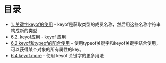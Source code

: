 # 目录

- [1. 关键字keyof的使用](6.1.keyof.abc.ts) - keyof是获取类型的成员名称，然后用这些名称字符串构成新的类型
- [6.2. keyof应用](6.2.keyof.using.ts) - keyof 应用
- [6.2.keyof和typeof的配合使用](6.3.keyof_and_typeof.ts) - 使用typeof关键字和keyof关键字结合使用，可以获得某个对象的所有属性的key。
- [6.4.keyof.more](6.4.keyof.more.ts) - 使用 keyof 关键字的更多用法